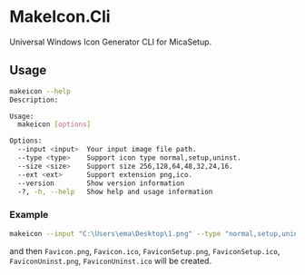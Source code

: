 # MakeIcon.Cli

Universal Windows Icon Generator CLI for MicaSetup.

## Usage

```bash
makeicon --help
Description:

Usage:
  makeicon [options]

Options:
  --input <input>  Your input image file path.
  --type <type>    Support icon type normal,setup,uninst.
  --size <size>    Support size 256,128,64,48,32,24,16.
  --ext <ext>      Support extension png,ico.
  --version        Show version information
  -?, -h, --help   Show help and usage information
```

### Example

```bash
makeicon --input "C:\Users\ema\Desktop\1.png" --type "normal,setup,uninst" --size "256,128" --ext "png,ico"
```

and then `Favicon.png`, `Favicon.ico`, `FaviconSetup.png`, `FaviconSetup.ico`, `FaviconUninst.png`, `FaviconUninst.ico` will be created.



